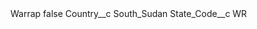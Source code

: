 <?xml version="1.0" encoding="UTF-8"?>
<CustomMetadata xmlns="http://soap.sforce.com/2006/04/metadata" xmlns:xsi="http://www.w3.org/2001/XMLSchema-instance" xmlns:xsd="http://www.w3.org/2001/XMLSchema">
    <label>Warrap</label>
    <protected>false</protected>
    <values>
        <field>Country__c</field>
        <value xsi:type="xsd:string">South_Sudan</value>
    </values>
    <values>
        <field>State_Code__c</field>
        <value xsi:type="xsd:string">WR</value>
    </values>
</CustomMetadata>
